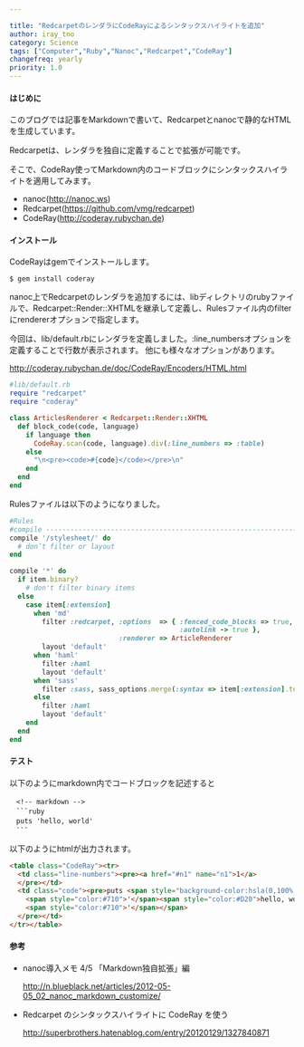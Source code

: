 ```yaml
---

title: "RedcarpetのレンダラにCodeRayによるシンタックスハイライトを追加"
author: iray_tno
category: Science
tags: ["Computer","Ruby","Nanoc","Redcarpet","CodeRay"]
changefreq: yearly
priority: 1.0
---
```


#### はじめに

このブログでは記事をMarkdownで書いて、Redcarpetとnanocで静的なHTMLを生成しています。

Redcarpetは、レンダラを独自に定義することで拡張が可能です。

そこで、CodeRay使ってMarkdown内のコードブロックにシンタックスハイライトを適用してみます。

* nanoc(http://nanoc.ws)
* Redcarpet(https://github.com/vmg/redcarpet)
* CodeRay(http://coderay.rubychan.de)

<!-- headline -->

#### インストール

CodeRayはgemでインストールします。

```plain
$ gem install coderay
```

nanoc上でRedcarpetのレンダラを追加するには、libディレクトリのrubyファイルで、Redcarpet::Render::XHTMLを継承して定義し、Rulesファイル内のfilterにrendererオプションで指定します。

今回は、lib/default.rbにレンダラを定義しました。:line_numbersオプションを定義することで行数が表示されます。
他にも様々なオプションがあります。

http://coderay.rubychan.de/doc/CodeRay/Encoders/HTML.html


```ruby
#lib/default.rb
require "redcarpet"
require "coderay"

class ArticlesRenderer < Redcarpet::Render::XHTML
  def block_code(code, language)
    if language then
      CodeRay.scan(code, language).div(:line_numbers => :table)
    else
      "\n<pre><code>#{code}</code></pre>\n"
    end
  end
end
```

Rulesファイルは以下のようになりました。

```ruby
#Rules
#compile ----------------------------------------------------------------------
compile '/stylesheet/' do
  # don’t filter or layout
end

compile '*' do
  if item.binary?
    # don't filter binary items
  else
    case item[:extension]
      when 'md'
        filter :redcarpet, :options  => { :fenced_code_blocks => true,
                                          :autolink -> true },
                           :renderer => ArticleRenderer
        layout 'default'
      when 'haml'
        filter :haml
        layout 'default'
      when 'sass'
        filter :sass, sass_options.merge(:syntax => item[:extension].to_sym)
      else
        filter :haml
        layout 'default'
    end
  end
end
```

#### テスト

以下のようにmarkdown内でコードブロックを記述すると

~~~plain
　<!-- markdown -->
　```ruby
　puts 'hello, world'
　```
~~~

以下のようにhtmlが出力されます。

```html  
<table class="CodeRay"><tr>
  <td class="line-numbers"><pre><a href="#n1" name="n1">1</a>
  </pre></td>
  <td class="code"><pre>puts <span style="background-color:hsla(0,100%,50%,0.05)">
    <span style="color:#710">'</span><span style="color:#D20">hello, world</span>
    <span style="color:#710">'</span></span>
  </pre></td>
</tr></table>
```

#### 参考

* nanoc導入メモ 4/5 「Markdown独自拡張」編

  http://n.blueblack.net/articles/2012-05-05_02_nanoc_markdown_customize/

* Redcarpet のシンタックスハイライトに CodeRay を使う

  http://superbrothers.hatenablog.com/entry/20120129/1327840871
